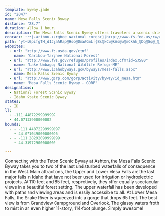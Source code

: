 ```yaml
---
template: byway.jade
id: "2047"
name: Mesa Falls Scenic Byway
distance: "28.7"
duration: Allow 1 hour.
description: The Mesa Falls Scenic Byway offers travelers a scenic drive along the Falls River and past Upper and Lower Mesa Falls.
contact: "**[Caribou-Targhee National Forest](http://www.fs.fed.us/r4/caribou-targhee/)**  \n 208-524-7500  \n\n"
path: "yt~kGpifgTH_dIJyaARap@Hso@DmaACmL[{Bs@kCu@kAs@u@mCkAk_@Dq@Gq@_@_DkC{kA}pAiB_BcBy@eBYyTE_^RgIg@mC]iDk@aBy@yBiCk@eAwBeHyA_Cu@a@mE_A}Bu@s@y@q@oAg@aBUaBiAmOi@sC}@{CaAkBo@y@cLwLu@kAeA_CiAgGsAgJImAIyFSsAg@mAm@s@eImHeFkDgBgBiA{A}E_IiByD}CcIuAgCiBwBsByAyAm@wBMqFz@iGmAwHgBiS_EsBm@cAk@_A_A_AyAi@sAc@_B_@gCIkA?sBHeAd@wCx@yCLkAFqACmAU{Aw@yC}AgFcAyB{@eAgCyBu@mAw@kBQy@iAaGs@sAiA_AsGeCmA{@y@cAi@mAyB{Is@_CeAsAsCaCgBmBoAkDo@{@mFyBaByA{@_BmBaFyBgDu@_Bm@qBu@m@uAg@}AQcBBi@HoH|DeGnHi@Ri@FqBO{@m@yCeEm@e@o@W_@Ce@FcAp@s@t@e@jAeEnRgBnGkAjCmIhPoB|Hc@hA_Az@oAp@mDfAiAx@iCjDgDzDs@rAgChKqBxDm@p@yBxA{o@zf@}BrC_A~A{F`MyCrEu@z@aCvAaBx@eErA{LpCsk@pOgVxIu@f@gAtAkBlE_@h@_AfAaB|@mj@|JuAf@iA|@sAdBe@x@k@xAeeA~cD}ZpaAe@lAgBrCmTd\\uDrEgsDrtCcBdAmAl@id@tL}NrD}WzDmB|@o@^aAfAcLtP}AdBof@fc@wA~@iAd@y@NeBJia@P_g@{CsB`@qG`DsDrA{]`JcDj@yAFm@A}AY{Ae@cAg@cBeAsGaFsAq@y@S_BMwKWqAMcA_@yEgCiCq@iQk@_NUcBRmBx@mA`AcBpB}@fBo@lBsNjh@o^lpA{AvEi@bAyAfBk@f@kXrM}ElC}AfAyC\\yAE}V_DwF_AyBq@mWuL]Ge@Pe@`@"
websites: 
  - url: "http://www.fs.usda.gov/ctnf"
    name: "Caribou-Targhee National Forest"
  - url: "http://www.fws.gov/refuges/profiles/index.cfm?id=53580"
    name: "Lake Umbagog National Wildlife Refuge-ME"
  - url: "http://www.idahobyways.gov/byways/mesa-falls.aspx"
    name: Mesa Falls Scenic Byway
  - url: "http://www.gorp.com/gorp/activity/byway/id_mesa.htm"
    name: "Mesa Falls Scenic Byway - GORP"
designations: 
  - National Forest Scenic Byway
  - Idaho State Scenic Byway
states: 
  - ID
ll: 
  - -111.44872299999997
  - 44.07133900000002
bounds: 
  - - -111.44872299999997
    - 44.071049000000016
  - - -111.28292099999999
    - 44.33972900000009

---
```


<p>Connecting with the Teton Scenic Byway at Ashton, the Mesa Falls
Scenic Byway takes you to two of the last undisturbed waterfalls of
consequence in the West. Main attractions, the Upper and Lower Mesa
Falls are the last major falls in Idaho that have not been used for
irrigation or hydroelectric projects. At 110 feet and 85 feet,
respectively, they offer equally spectacular views in a beautiful
forest setting. The upper waterfall has been developed with paths
and viewing areas and is easily accessible to all. At Lower Mesa
Falls, the Snake River is squeezed into a gorge that drops 65 feet.
The best view is from Grandview Campground and Overlook. The glassy
waters froth to mist in an even higher 11-story, 114-foot plunge.
Simply awesome!</p>
